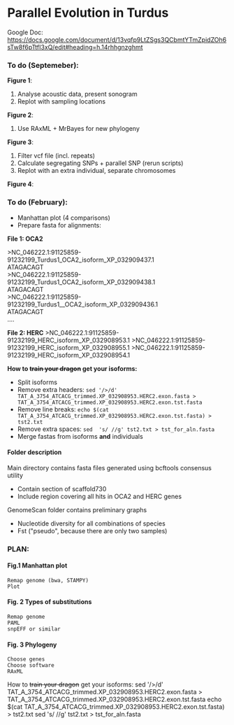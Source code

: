 # Parallel Evolution in Turdus


Google Doc:
https://docs.google.com/document/d/13vqfp9LtZSgs3QCbmtYTmZpidZOh6sTw8f6pTtfI3xQ/edit#heading=h.14rhhgnzghmt

### To do (Septemeber):
**Figure 1**:  
1. Analyse acoustic data, present sonogram  
2. Replot with sampling locations

**Figure 2**:
1. Use RAxML + MrBayes for new phylogeny

**Figure 3**:
1. Filter vcf file (incl. repeats)
1. Calculate segregating SNPs + parallel SNP (rerun scripts)
1. Replot with an extra individual, separate chromosomes

**Figure 4**:  















### To do (February):
- Manhattan plot (4 comparisons)
- Prepare fasta for alignments:  

**File 1: OCA2**

\>NC_046222.1:91125859-91232199_Turdus1_OCA2_isoform_XP_032909437.1  
ATAGACAGT  
\>NC_046222.1:91125859-91232199_Turdus1_OCA2_isoform_XP_032909438.1  
ATAGACAGT  
\>NC_046222.1:91125859-91232199_Turdus1__OCA2_isoform_XP_032909436.1  
ATAGACAGT    
....

**File 2: HERC**
\>NC_046222.1:91125859-91232199_HERC_isoform_XP_032908953.1
\>NC_046222.1:91125859-91232199_HERC_isoform_XP_032908955.1
\>NC_046222.1:91125859-91232199_HERC_isoform_XP_032908954.1   


**How to ~~train your dragon~~ get your isoforms:**  
* Split isoforms
* Remove extra headers:
`sed '/>/d' TAT_A_3754_ATCACG_trimmed.XP_032908953.HERC2.exon.fasta > TAT_A_3754_ATCACG_trimmed.XP_032908953.HERC2.exon.tst.fasta`
* Remove line breaks:
`echo $(cat TAT_A_3754_ATCACG_trimmed.XP_032908953.HERC2.exon.tst.fasta) > tst2.txt`
* Remove extra spaces:
`sed  's/ //g' tst2.txt > tst_for_aln.fasta`
* Merge fastas from isoforms **and** individuals




#### Folder description

Main directory contains fasta files generated using bcftools consensus utility
* Contain section of scaffold730
* Include region covering all hits in OCA2 and HERC genes

GenomeScan folder contains preliminary graphs
* Nucleotide diversity for all combinations of species
* Fst ("pseudo", because there are only two samples)




### PLAN:
#### Fig.1 Manhattan plot
	Remap genome (bwa, STAMPY)
	Plot
#### Fig. 2 Types of substitutions
	Remap genome
	PAML
	snpEFF or similar
#### Fig. 3 Phylogeny
	Choose genes
	Choose software
	RAxML


How to ~~train your dragon~~ get your isoforms:
sed '/>/d' TAT_A_3754_ATCACG_trimmed.XP_032908953.HERC2.exon.fasta > TAT_A_3754_ATCACG_trimmed.XP_032908953.HERC2.exon.tst.fasta
echo $(cat TAT_A_3754_ATCACG_trimmed.XP_032908953.HERC2.exon.tst.fasta) > tst2.txt
sed  's/ //g' tst2.txt > tst_for_aln.fasta

